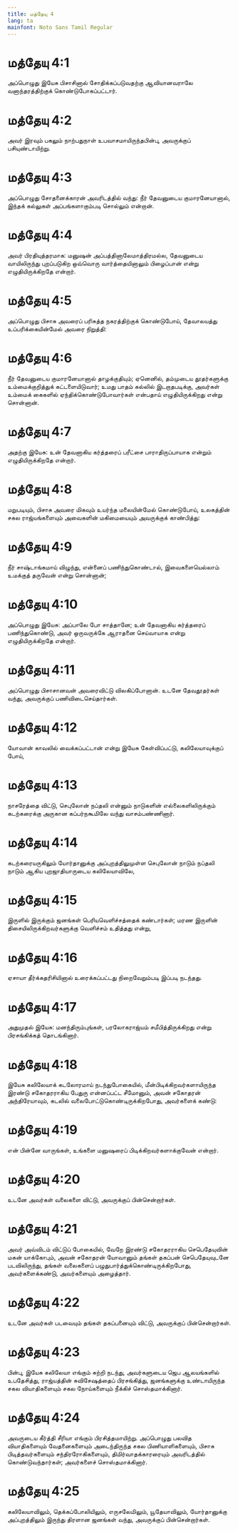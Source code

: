 ```yaml
---
title: மத்தேயு 4
lang: ta
mainfont: Noto Sans Tamil Regular
---
```


# மத்தேயு 4:1

அப்பொழுது இயேசு பிசாசினால் சோதிக்கப்படுவதற்கு ஆவியானவராலே வனாந்தரத்திற்குக் கொண்டுபோகப்பட்டார்.

# மத்தேயு 4:2

அவர் இரவும் பகலும் நாற்பதுநாள் உபவாசமாயிருந்தபின்பு, அவருக்குப் பசியுண்டாயிற்று.

# மத்தேயு 4:3

அப்பொழுது சோதனைக்காரன் அவரிடத்தில் வந்து: நீர் தேவனுடைய குமாரனேயானால், இந்தக் கல்லுகள் அப்பங்களாகும்படி சொல்லும் என்றான்.

# மத்தேயு 4:4

அவர் பிரதியுத்தரமாக: மனுஷன் அப்பத்தினாலேமாத்திரமல்ல, தேவனுடைய வாயிலிருந்து புறப்படுகிற ஒவ்வொரு வார்த்தையினாலும் பிழைப்பான் என்று எழுதியிருக்கிறதே என்றார்.

# மத்தேயு 4:5

அப்பொழுது பிசாசு அவரைப் பரிசுத்த நகரத்திற்குக் கொண்டுபோய், தேவாலயத்து உப்பரிக்கையின்மேல் அவரை நிறுத்தி:

# மத்தேயு 4:6

நீர் தேவனுடைய குமாரனேயானால் தாழக்குதியும்; ஏனெனில், தம்முடைய தூதர்களுக்கு உம்மைக்குறித்துக் கட்டளையிடுவார்; உமது பாதம் கல்லில் இடறாதபடிக்கு, அவர்கள் உம்மைக் கைகளில் ஏந்திக்கொண்டுபோவார்கள் என்பதாய் எழுதியிருக்கிறது என்று சொன்னான்.

# மத்தேயு 4:7

அதற்கு இயேசு: உன் தேவனாகிய கர்த்தரைப் பரீட்சை பாராதிருப்பாயாக என்றும் எழுதியிருக்கிறதே என்றார்.

# மத்தேயு 4:8

மறுபடியும், பிசாசு அவரை மிகவும் உயர்ந்த மலையின்மேல் கொண்டுபோய், உலகத்தின் சகல ராஜ்யங்களையும் அவைகளின் மகிமையையும் அவருக்குக் காண்பித்து:

# மத்தேயு 4:9

நீர் சாஷ்டாங்கமாய் விழுந்து, என்னைப் பணிந்துகொண்டால், இவைகளையெல்லாம் உமக்குத் தருவேன் என்று சொன்னான்;

# மத்தேயு 4:10

அப்பொழுது இயேசு: அப்பாலே போ சாத்தானே; உன் தேவனாகிய கர்த்தரைப் பணிந்துகொண்டு, அவர் ஒருவருக்கே ஆராதனை செய்வாயாக என்று எழுதியிருக்கிறதே என்றார்.

# மத்தேயு 4:11

அப்பொழுது பிசாசானவன் அவரைவிட்டு விலகிப்போனான். உடனே தேவதூதர்கள் வந்து, அவருக்குப் பணிவிடைசெய்தார்கள்.

# மத்தேயு 4:12

யோவான் காவலில் வைக்கப்பட்டான் என்று இயேசு கேள்விப்பட்டு, கலிலேயாவுக்குப் போய்,

# மத்தேயு 4:13

நாசரேத்தை விட்டு, செபுலோன் நப்தலி என்னும் நாடுகளின் எல்லைகளிலிருக்கும் கடற்கரைக்கு அருகான கப்பர்நகூமிலே வந்து வாசம்பண்ணினார்.

# மத்தேயு 4:14

கடற்கரையருகிலும் யோர்தானுக்கு அப்புறத்திலுமுள்ள செபுலோன் நாடும் நப்தலி நாடும் ஆகிய புறஜாதியாருடைய கலிலேயாவிலே,

# மத்தேயு 4:15

இருளில் இருக்கும் ஜனங்கள் பெரியவெளிச்சத்தைக் கண்டார்கள்; மரண இருளின் திசையிலிருக்கிறவர்களுக்கு வெளிச்சம் உதித்தது என்று,

# மத்தேயு 4:16

ஏசாயா தீர்க்கதரிசியினால் உரைக்கப்பட்டது நிறைவேறும்படி இப்படி நடந்தது.

# மத்தேயு 4:17

அதுமுதல் இயேசு: மனந்திரும்புங்கள், பரலோகராஜ்யம் சமீபித்திருக்கிறது என்று பிரசங்கிக்கத் தொடங்கினார்.

# மத்தேயு 4:18

இயேசு கலிலேயாக் கடலோரமாய் நடந்துபோகையில், மீன்பிடிக்கிறவர்களாயிருந்த இரண்டு சகோதரராகிய பேதுரு என்னப்பட்ட சீமோனும், அவன் சகோதரன் அந்திரேயாவும், கடலில் வலைபோட்டுகொண்டிருக்கிறபோது, அவர்களைக் கண்டு:

# மத்தேயு 4:19

என் பின்னே வாருங்கள், உங்களை மனுஷரைப் பிடிக்கிறவர்களாக்குவேன் என்றார்.

# மத்தேயு 4:20

உடனே அவர்கள் வலைகளை விட்டு, அவருக்குப் பின்சென்றார்கள்.

# மத்தேயு 4:21

அவர் அவ்விடம் விட்டுப் போகையில், வேறே இரண்டு சகோதரராகிய செபெதேயுவின் மகன் யாக்கோபும், அவன் சகோதரன் யோவானும் தங்கள் தகப்பன் செபெதேயுவுடனே படவிலிருந்து, தங்கள் வலைகளைப் பழுதுபார்த்துக்கொண்டிருக்கிறபோது, அவர்களைக்கண்டு, அவர்களையும் அழைத்தார்.

# மத்தேயு 4:22

உடனே அவர்கள் படவையும் தங்கள் தகப்பனையும் விட்டு, அவருக்குப் பின்சென்றார்கள்.

# மத்தேயு 4:23

பின்பு, இயேசு கலிலேயா எங்கும் சுற்றி நடந்து, அவர்களுடைய ஜெப ஆலயங்களில் உபதேசித்து, ராஜ்யத்தின் சுவிசேஷத்தைப் பிரசங்கித்து, ஜனங்களுக்கு உண்டாயிருந்த சகல வியாதிகளையும் சகல நோய்களையும் நீக்கிச் சொஸ்தமாக்கினார்.

# மத்தேயு 4:24

அவருடைய கீர்த்தி சீரியா எங்கும் பிரசித்தமாயிற்று. அப்பொழுது பலவித வியாதிகளையும் வேதனைகளையும் அடைந்திருந்த சகல பிணியாளிகளையும், பிசாசு பிடித்தவர்களையும் சந்திரரோகிகளையும், திமிர்வாதக்காரரையும் அவரிடத்தில் கொண்டுவந்தார்கள்; அவர்களைச் சொஸ்தமாக்கினார்.

# மத்தேயு 4:25

கலிலேயாவிலும், தெக்கப்போலியிலும், எருசலேமிலும், யூதேயாவிலும், யோர்தானுக்கு அப்புறத்திலும் இருந்து திரளான ஜனங்கள் வந்து, அவருக்குப் பின்சென்றார்கள்.

